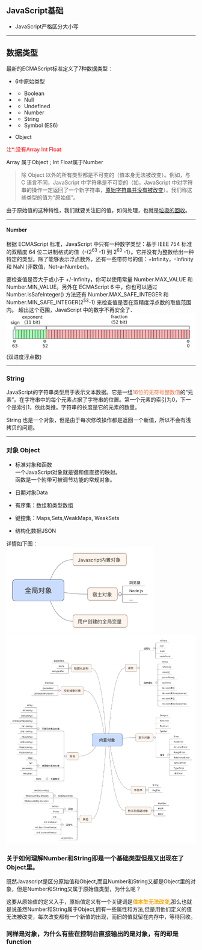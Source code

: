 ## JavaScript基础
- JavaScript严格区分大小写

---
## 数据类型
最新的ECMAScript标准定义了7种数据类型：
- 6中原始类型
- - Boolean
- - Null
- - Undefined
- - Number
- - String
- - Symbol (ES6)

- Object
<p style="color:red">注*:没有Array Int Float <p>
Array 属于Object ; Int Float属于Number

> 除 Object 以外的所有类型都是不可变的（值本身无法被改变）。例如，与 C 语言不同，JavaScript 中字符串是不可变的（如，JavaScript 中对字符串的操作一定返回了一个新字符串，[原始字符串并没有被改变](垃圾回收.md)）。我们称这些类型的值为“原始值”。

由于原始值的这种特性，我们就要关注旧的值，如何处理，也就是[垃圾的回收](垃圾回收.md)。
 
---

#### Number
根据 ECMAScript 标准，JavaScript 中只有一种数字类型：基于 IEEE 754 标准的双精度 64 位二进制格式的值（-(2<sup>63</sup> -1) 到 2<sup>63</sup> -1）。它并没有为整数给出一种特定的类型。除了能够表示浮点数外，还有一些带符号的值：+Infinity，-Infinity 和 NaN (非数值，Not-a-Number)。

要检查值是否大于或小于 +/-Infinity，你可以使用常量 Number.MAX_VALUE 和 Number.MIN_VALUE。另外在 ECMAScript 6 中，你也可以通过 Number.isSafeInteger() 方法还有 Number.MAX_SAFE_INTEGER 和 Number.MIN_SAFE_INTEGER(2<sup>53</sup>-1) 来检查值是否在双精度浮点数的取值范围内。 超出这个范围，JavaScript 中的数字不再安全了、
![](./image/basic/safeInteger.png)
(双进度浮点数)

---

### String

JavaScript的字符串类型用于表示文本数据。它是一组<span style="color:#f96d40;">16位的无符号整数值</span>的“元素”。在字符串中的每个元素占据了字符串的位置。第一个元素的索引为0，下一个是索引1，依此类推。字符串的长度是它的元素的数量。

String 也是一个对象，但是由于每次修改操作都是返回一个新值，所以不会有浅拷贝的问题。

----

### 对象 Object

- 标准对象和函数  
    一个JavaScript对象就是键和值直接的映射。  
    函数是一个附带可被调节功能的常规对象。 

- 日期对象Data

- 有序集：数组和类型数组

- 键控集：Maps,Sets,WeakMaps, WeakSets

- 结构化数据JSON

详情如下图：  
![](./image/basic/global.png)
![](./image/basic/global-objects.png)


### 关于如何理解Number和String即是一个基础类型但是又出现在了Object里。

既然Javascript是区分原始值和Object,而且Number和String又都是Object里的对象，但是Number和String又属于原始值类型，为什么呢？

这要从原始值的定义入手，原始值定义有一个关键词是<span style="color:orange;font-weight:bold;">值本生无法改变</span>,那么也就是说虽然Number和String属于Object,拥有一些属性和方法,但是用他们定义的值无法被改变，每次改变都有一个新值的出现，而旧的值就留在内存中，等待回收。


### 同样是对象，为什么有些在控制台直接输出的是对象，有的却是function



